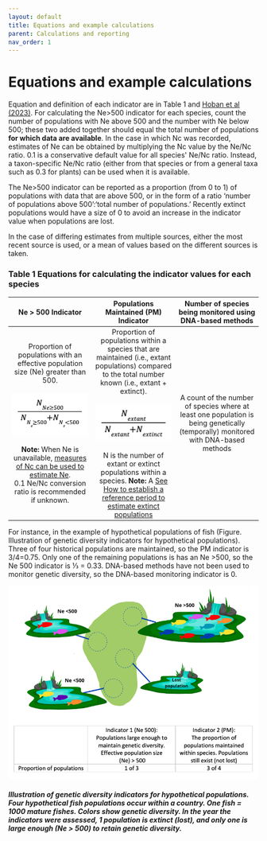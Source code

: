 ```yaml
---
layout: default
title: Equations and example calculations
parent: Calculations and reporting
nav_order: 1
---
```


# Equations and example calculations 

Equation and definition of each indicator are in Table 1 and [Hoban et al (2023)](https://conbio.onlinelibrary.wiley.com/doi/10.1111/conl.12953). For calculating the Ne>500 indicator for each species, count the number of populations with Ne above 500 and the number with Ne below 500; these two added together should equal the total number of populations **for which data are available**. In the case in which Nc was recorded, estimates of Ne can be obtained by multiplying the Nc value by the Ne/Nc ratio. 0.1 is a conservative default value for all species' Ne/Nc ratio. Instead, a taxon-specific Ne/Nc ratio (either from that species or from a general taxa such as 0.3 for plants) can be used when it is available. 

The Ne>500 indicator can be reported as a proportion (from 0 to 1) of populations with data that are above 500, or in the form of a ratio ‘number of populations above 500’:‘total number of populations.’ Recently extinct populations would have a size of 0 to avoid an increase in the indicator value when populations are lost.

In the case of differing estimates from multiple sources, either the most recent source is used, or a mean of values based on the different sources is taken.

### Table 1 Equations for calculating the indicator values for each species

<style>
table th:first-of-type {
    width: 33%;
}
table th:nth-of-type(2) {
    width: 33%;
}
table th:nth-of-type(3) {
    width: 33%;
}
</style>

|                                                                                                                                 Ne > 500 Indicator                                                                                                                               |                                                                                                                                                   Populations Maintained (PM) Indicator                                                                                                                                                   |                                     Number of species being monitored using DNA-based methods                                     |
|:---------------------------------------------------------------------------------------------------------------------------------------------------------------------------------------------------------------------------------------------------------------------------------:|:-----------------------------------------------------------------------------------------------------------------------------------------------------------------------------------------------------------------------------------------------------------------------------------------------------------------------------------------:|:---------------------------------------------------------------------------------------------------------------------------------:|
| Proportion of populations with an effective population size (Ne) greater than 500. <br><br>![](equation_Ne500ind.png)<br><br> **Note:** When Ne is unavailable, [measures of Nc can be used to estimate Ne](https://aliciamstt.github.io/guidelines-genetic-diversity-indicators/docs/3_Howto_guides_examples/Populations_sizes.html).<br>0.1 Ne/Nc conversion ratio is recommended if unknown. | Proportion of populations within a species that are maintained (i.e., extant populations) compared to the total number known (i.e., extant + extinct).<br><br> ![](equation_PMind.png) <br><br> N is the number of extant or extinct populations within a species. **Note:**  A [See How to establish a reference period to estimate extinct populations](https://aliciamstt.github.io/guidelines-genetic-diversity-indicators/docs/3_Howto_guides_examples/Reference_period.html) | A count of the number of species where at least one population is being genetically (temporally) monitored with DNA-based methods |

For instance, in the example of hypothetical populations of fish (Figure. Illustration of genetic diversity indicators for hypothetical populations). Three of four historical populations are maintained, so the PM indicator is 3/4=0.75. Only one of the remaining populations is has an Ne >500, so the Ne 500 indicator is ⅓ = 0.33. DNA-based methods have not been used to monitor genetic diversity, so the DNA-based monitoring indicator is 0.

![](../../docs/New_Fish_Fig.png)
##### **Illustration of genetic diversity indicators for hypothetical populations**. Four hypothetical fish populations occur within a country. One fish = 1000 mature fishes. Colors show genetic diversity. In the year the indicators were assessed, 1 population is extinct (lost), and only one is large enough (Ne > 500) to retain genetic diversity.
